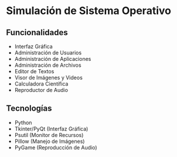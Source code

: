 # Simulación de Sistema Operativo

## Funcionalidades
- Interfaz Gráfica
- Administración de Usuarios
- Administración de Aplicaciones
- Administración de Archivos
- Editor de Textos
- Visor de Imágenes y Videos
- Calculadora Científica
- Reproductor de Audio

## Tecnologías
- Python
- Tkinter/PyQt (Interfaz Gráfica)
- Psutil (Monitor de Recursos)
- Pillow (Manejo de Imágenes)
- PyGame (Reproducción de Audio)
